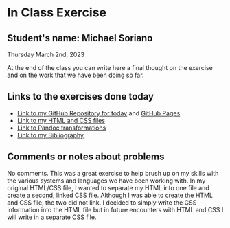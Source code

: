 # In Class Exercise
## Student's name: Michael Soriano 

Thursday March 2nd, 2023 

At the end of the class you can write here a final thought on the exercise and on the work that we have been doing so far. 

## Links to the exercises done today 

- [Link to my GitHub Repository for today](https://github.com/mrileysoriano/DHExercise) and [GitHub Pages](https://mrileysoriano.github.io/DHExercise/)
- [Link to my HTML and CSS files](https://mrileysoriano.github.io/DHExercise/exercise2.html)
- [Link to Pandoc transformations](https://github.com/mrileysoriano/DHExercise/blob/gh-pages/March2Pandoc.zip)
- [Link to my Bibliography](https://github.com/mrileysoriano/DHExercise/blob/gh-pages/bibliography2.html)

## Comments or notes about problems 

No comments. This was a great exercise to help brush up on my skills with the various systems and languages we have been working with. In my original HTML/CSS file, I wanted to separate my HTML into one file and create a second, linked CSS file. Although I was able to create the HTML and CSS file, the two did not link. I decided to simply write the CSS information into the HTML file but in future encounters with HTML and CSS I will write in a separate CSS file. 
